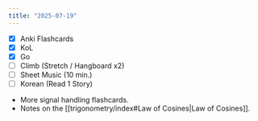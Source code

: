 ```yaml
---
title: "2025-07-19"
---
```


- [x] Anki Flashcards
- [x] KoL
- [x] Go
- [ ] Climb (Stretch / Hangboard x2)
- [ ] Sheet Music (10 min.)
- [ ] Korean (Read 1 Story)

* More signal handling flashcards.
* Notes on the [[trigonometry/index#Law of Cosines|Law of Cosines]].